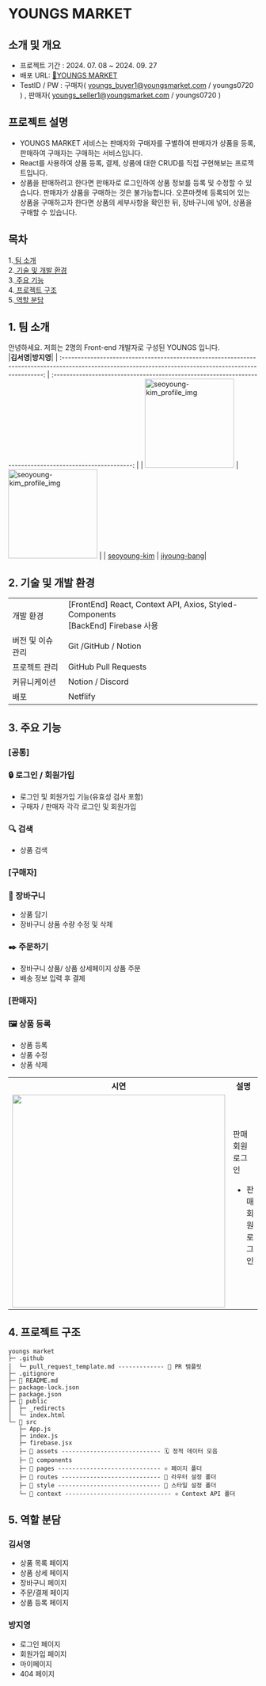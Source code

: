 # YOUNGS MARKET

## 소개 및 개요
* 프로젝트 기간 : 2024. 07. 08 ~ 2024. 09. 27
* 배포 URL: [🔗YOUNGS MARKET](https://youngs-market.netlify.app/)
* TestID / PW :
 구매자( youngs_buyer1@youngsmarket.com / youngs0720 ) ,
 판매자( youngs_seller1@youngsmarket.com / youngs0720 )

## 프로젝트 설명
* YOUNGS MARKET 서비스는 판매자와 구매자를 구별하여 판매자가 상품을 등록, 판매하여 구매자는 구매하는 서비스입니다.
* React를 사용하여 상품 등록, 결제, 상품에 대한 CRUD를 직접 구현해보는 프로젝트입니다.
* 상품을 판매하려고 한다면 판매자로 로그인하여 상품 정보를 등록 및 수정할 수 있습니다. 판매자가 상품을 구매하는 것은 불가능합니다. 오픈마켓에 등록되어 있는 상품을 구매하고자 한다면 상품의 세부사항을 확인한 뒤, 장바구니에 넣어, 상품을 구매할 수 있습니다.

## 목차
1.[ 팀 소개](#1-팀-소개)  
2.[ 기술 및 개발 환경](#2-기술-및-개발-환경)  
3.[ 주요 기능](#3-주요-기능)  
4.[ 프로젝트 구조](#4-프로젝트-구조)  
5.[ 역할 분담](#5-역할-분담)  

## 1. 팀 소개


안녕하세요. 저희는 2명의 Front-end 개발자로 구성된 YOUNGS 입니다.  
|**김서영**|**방지영**|
| :------------------------------------------------------------------------------------------------------------------------------------------------------: | :-------------------------------------------------------------------------------------------------------: | 
| <img width="180" alt="seoyoung-kim_profile_img" src="https://avatars.githubusercontent.com/u/124869695?v=4"> | <img width="180"  alt="seoyoung-kim_profile_img" src="https://avatars.githubusercontent.com/u/112460285?v=4"> | 
| [seoyoung-kim](https://github.com/doong2imdang) |  [jiyoung-bang](https://github.com/marrron)|


## 2. 기술 및 개발 환경
<table class="tg">
<tbody>
   <tr>
    <td class="tg-0pky">개발 환경<br></td>
    <td class="tg-0pky">[FrontEnd] React, Context API, Axios, Styled-Components<br>[BackEnd] Firebase 사용</td>
  </tr>
  <tr>
    <td class="tg-0pky">버전 및 이슈 관리</td>
    <td class="tg-0pky">Git /GitHub / Notion</td>
  </tr>
  <tr>
    <td class="tg-0pky">프로젝트 관리</td>
    <td class="tg-0pky">GitHub Pull Requests</td>
  </tr>
  <tr>
    <td class="tg-0pky">커뮤니케이션</td>
    <td class="tg-0pky">Notion / Discord</td>
  </tr>
  <tr>
    <td class="tg-0pky">배포</td>
    <td class="tg-0pky">Netflify</td>
  </tr>
</tbody>
</table>

## 3. 주요 기능
### [공통]
### 🔒 로그인 / 회원가입
* 로그인 및 회원가입 기능(유효성 검사 포함)
* 구매자 / 판매자 각각 로그인 및 회원가입 

### 🔍 검색
* 상품 검색
  
### [구매자]
### 👜 장바구니
* 상품 담기
* 장바구니 상품 수량 수정 및 삭제 

### ✒️ 주문하기
* 장바구니 상품/ 상품 상세페이지 상품 주문
* 배송 정보 입력 후 결제

### [판매자]
### 🖼 상품 등록
* 상품 등록
* 상품 수정
* 상품 삭제

<table>
    <tbody>
        <tr></tr>
        <tr>
            <th>시연</th>
            <th>설명</th>
        </tr>
        <tr>
            <td><img src="https://github.com/user-attachments/assets/269786a1-262d-4b68-ba5d-6daec0708322"
                  width="430px"  alt=""></td>
            <td>판매회원 로그인<ul>
                    <li>판매 회원 로그인</li>
                </ul>
            </td>
        </tr>
    </tbody>
</table>

## 4. 프로젝트 구조
```
youngs market
├─ .github
│  └─ pull_request_template.md ------------- 🔖 PR 템플릿
├─ .gitignore
├─ 📌 README.md
├─ package-lock.json
├─ package.json
├─ 📁 public
│  ├─ _redirects
│  └─ index.html
└─ 📁 src
   ├─ App.js
   ├─ index.js
   ├─ firebase.jsx
   ├─ 📁 assets ---------------------------- 🗓️ 정적 데이터 모음
   ├─ 📁 components
   ├─ 📁 pages ----------------------------- ⚛️ 페이지 폴더
   ├─ 📁 routes ---------------------------- 🧭 라우터 설정 폴더
   ├─ 📁 style ----------------------------- 💄 스타일 설정 폴더
   └─ 📁 context ------------------------------ ⚛️ Context API 폴더
```

## 5. 역할 분담
### 김서영
* 상품 목록 페이지
* 상품 상세 페이지
* 장바구니 페이지
* 주문/결제 페이지
* 상품 등록 페이지
  
### 방지영
* 로그인 페이지
* 회원가입 페이지
* 마이페이지
* 404 페이지


